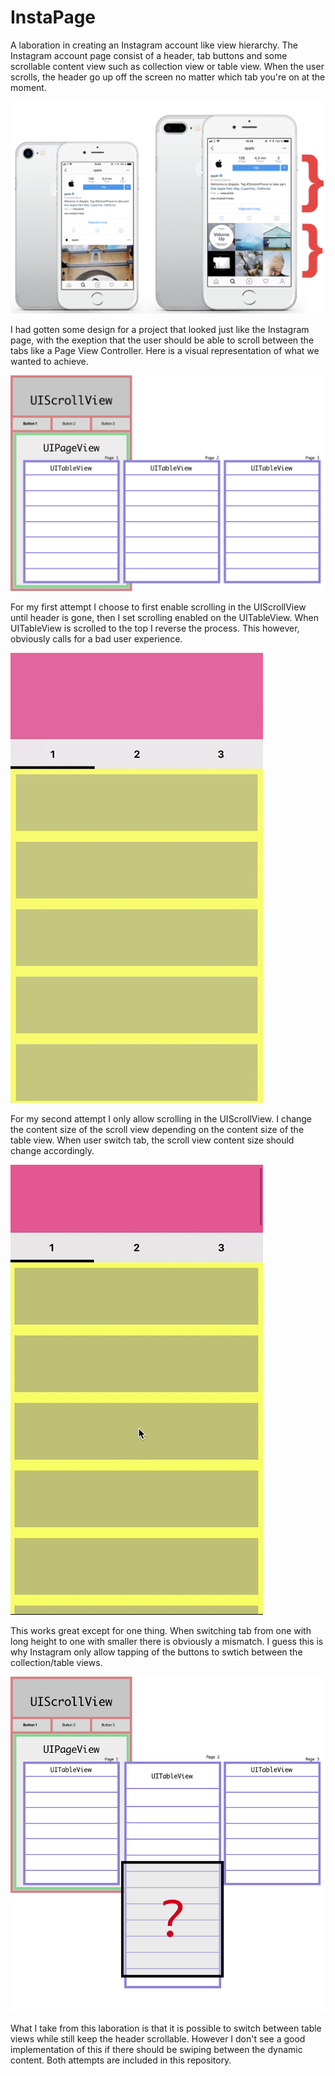 # InstaPage
A laboration in creating an Instagram account like view hierarchy. The Instagram account page consist of a header, tab buttons and some scrollable content view such as collection view or table view. When the user scrolls, the header go up off the screen no matter which tab you're on at the moment.

![alt text](Media/instagram.png "Instagram view")

I had gotten some design for a project that looked just like the Instagram page, with the exeption that the user should be able to scroll between the tabs like a Page View Controller.
Here is a visual representation of what we wanted to achieve.

![alt text](Media/hierarchy1.png "View hierarchy")

For my first attempt I choose to first enable scrolling in the UIScrollView until header is gone, then I set scrolling enabled on the UITableView. When UITableView is scrolled to the top I reverse the process. This however, obviously calls for a bad user experience.

![alt text](Media/attempt1.gif "Attempt 1")

For my second attempt I only allow scrolling in the UIScrollView. I change the content size of the scroll view depending on the content size of the table view. When user switch tab, the scroll view content size should change accordingly.

![alt text](Media/attempt2.gif "Attempt 1")

This works great except for one thing. When switching tab from one with long height to one with smaller there is obviously a mismatch. I guess this is why Instagram only allow tapping of the buttons to swtich between the collection/table views.

![alt text](Media/hierarchy2.png "Mismatch")

What I take from this laboration is that it is possible to switch between table views while still keep the header scrollable. However I don't see a good implementation of this if there should be swiping between the dynamic content. Both attempts are included in this repository. 

